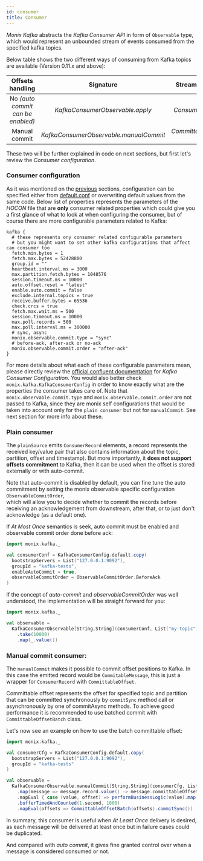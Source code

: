```yaml
---
id: consumer
title: Consumer
---
```


_Monix Kafka_ abstracts the _Kafka Consumer API_ in form of `Observable` type, which would represent an unbounded stream of events consumed from the specified kafka topics.

Below table shows the two different ways of consuming from Kafka topics are available (Version 0.11.x and above):

| __Offsets handling__ | __Signature__  | __Stream element type__ |
  | :---: | :---: | :---: |
  | No _(auto commit can be enabled)_| _KafkaConsumerObservable.apply_ | _ConsumerRecord[K, V]_ |
  | Manual commit | _KafkaConsumerObservable.manualCommit_ | _CommittableMessage[K, V]_ |
  
These two will be further explained in code on next sections, but first let's review the _Consumer configuration_.
  
### Consumer configuration

As it was mentioned on the [previous]() sections, configuration can be specified either from [default.conf](https://github.com/monix/monix-kafka/blob/master/kafka-1.0.x/src/main/resources/monix/kafka/default.conf#L49) or 
overwriting default values from the same code. Below list of properties represents the parameters
of the _HOCON_ file that are __only__ consumer related properties which could give you a first glance of what to look at when configuring the consumer, but of course there 
are more configurable parameters related to Kafka:

```hocon
kafka {
  # these represents ony consumer related configurable parameters
  # but you might want to set other kafka configurations that affect can consumer too
  fetch.min.bytes = 1
  fetch.max.bytes = 52428800
  group.id = "" 
  heartbeat.interval.ms = 3000
  max.partition.fetch.bytes = 1048576
  session.timeout.ms = 10000
  auto.offset.reset = "latest"
  enable.auto.commit = false
  exclude.internal.topics = true
  receive.buffer.bytes = 65536
  check.crcs = true
  fetch.max.wait.ms = 500
  session.timeout.ms = 10000
  max.poll.records = 500
  max.poll.interval.ms = 300000
  # sync, async
  monix.observable.commit.type = "sync"
  # before-ack, after-ack or no-ack
  monix.observable.commit.order = "after-ack"
}
```

For more details about what each of these configurable parameters mean, please directly review the [official confluent documentation](https://docs.confluent.io/current/installation/configuration/consumer-configs.html#cp-config-consumer) 
for _Kafka Consumer Configuration_.
You would also better check `monix.kafka.KafkaConsumerConfig` in order to know exactly what are the properties the consumer takes care of.
Note that `monix.observable.commit.type` and `monix.observable.commit.order` are not passed to Kafka, since they are monix self configurations that would be taken into account only for the 
`plain consumer` but not for `manualCommit`. See next section for more info about these.  

### Plain consumer

The `plainSource` emits `ConsumerRecord` elements, a record represents the received key/value pair that also contains information about the topic, partition, offset and timestamp). 
But more importantly, it __does not support offsets commitment__ to Kafka, then it can be used when the offset is stored externally or with auto-commit.

Note that auto-commit is disabled by default, you can fine tune the auto commitment by setting the monix observable specific configuration `ObservableCommitOrder`,  
which will allow you to decide whether to commit the records before receiving an acknowledgement from downstream, after that, or to just don't acknowledge (as a default one). 

If _At Most Once_ semantics is seek, auto commit must be enabled and observable commit order done before ack:
 
```scala
import monix.kafka._

val consumerConf = KafkaConsumerConfig.default.copy(
  bootstrapServers = List("127.0.0.1:9092"),
  groupId = "kafka-tests",
  enableAutoCommit = true,
  observableCommitOrder = ObservableCommitOrder.BeforeAck
)
```

If the concept of _auto-commit_ and _observableCommitOrder_ was well understood, the implementation will be straight forward for you:

```scala
import monix.kafka._

val observable =
  KafkaConsumerObservable[String,String](consumerConf, List("my-topic"))
    .take(10000)
    .map(_.value())
```

### Manual commit consumer:

The `manualCommit` makes it possible to commit offset positions to Kafka. In this case the emitted record would be `CommitableMessage`, 
this is just a wrapper for `ConsumerRecord` with `CommittableOffset`.

Committable offset represents the offset for specified topic and partition that can be committed synchronously by `commitSync` method call or asynchronously by one of commitAsync methods.
 To achieve good performance it is recommended to use batched commit with `CommittableOffsetBatch` class.
  
Let's now see an example on how to use the batch committable offset:

```scala
import monix.kafka._

val consumerCfg = KafkaConsumerConfig.default.copy(
  bootstrapServers = List("127.0.0.1:9092"),
  groupId = "kafka-tests"
)

val observable =
  KafkaConsumerObservable.manualCommit[String,String](consumerCfg, List("my-topic"))
    .map(message => message.record.value() -> message.committableOffset)
    .mapEval { case (value, offset) => performBusinessLogic(value).map(_ => offset) }
    .bufferTimedAndCounted(1.second, 1000)
    .mapEval(offsets => CommittableOffsetBatch(offsets).commitSync())
```

In summary, this consumer is useful when _At Least Once_ delivery is desired, as each message will be delivered at least once but in failure cases could be duplicated.

And compared with _auto commit_, it gives fine granted control over when a message is considered consumed or not.


